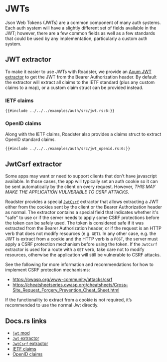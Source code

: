 # JWTs

Json Web Tokens (JWTs) are a common component of many auth systems. Each auth system will have a slightly different
set of fields available in the JWT; however, there are a few common fields as well as a few standards that could be
used by any implementation, particularly a custom auth system.

## JWT extractor

To make it easier to use JWTs with Roadster, we provide
an [Axum JWT extractor](https://docs.rs/roadster/latest/roadster/middleware/http/auth/jwt/struct.Jwt.html) to get the
JWT from the Bearer Authorization header. By default the extractor will extract all claims to the IETF standard (plus
any custom claims to a map), or a custom claim struct can be provided instead.

### IETF claims

```rust,ignore
{{#include ../../../examples/auth/src/jwt.rs:6:}}
```

### OpenID claims

Along with the IETF claims, Roadster also provides a claims struct to extract OpenID standard claims.

```rust,ignore
{{#include ../../../examples/auth/src/jwt_openid.rs:6:}}
```

## JwtCsrf extractor

Some apps may want or need to support clients that don't have javascript available. In those cases, the app will typically
set an auth cookie so it can be sent automatically by the client on every request. However, _THIS MAY MAKE
THE APPLICATION VULNERABLE TO CSRF ATTACKS_.

Roadster provides a special [
`JwtCsrf`](https://docs.rs/roadster/latest/roadster/middleware/http/auth/jwt/struct.JwtCsrf.html) extractor that allows
extracting a JWT either from the cookies sent by the client or the Bearer Authorization header as normal. The extractor
contains a special field that indicates whether it's "safe" to use or if the server needs to apply some CSRF protections
before the token can be safely used. The token is considered safe if it was extracted from the Bearer Authorization
header, or if the request is an HTTP verb that does not modify resources (e.g. `GET`). In any other case, e.g. the
JWT is extract from a cookie and the HTTP verb is a `POST`, the server must apply a CSRF protection mechanism before
using the token. If the `JwtCsrf` extractor is used for a route with a `GET` verb, take care not to modify resources,
otherwise the application will still be vulnerable to CSRF attacks.

See the following for more information and recommendations for how to implement CSRF protection mechanisms:

- <https://owasp.org/www-community/attacks/csrf>
- <https://cheatsheetseries.owasp.org/cheatsheets/Cross-Site_Request_Forgery_Prevention_Cheat_Sheet.html>

If the functionality to extract from a cookie is not required, it’s recommended to use the normal Jwt directly.

## Docs.rs links

- [`jwt` mod](https://docs.rs/roadster/latest/roadster/middleware/http/auth/jwt/index.html)
- [`Jwt` extractor](https://docs.rs/roadster/latest/roadster/middleware/http/auth/jwt/struct.Jwt.html)
- [`JwtCsrf` extractor](https://docs.rs/roadster/latest/roadster/middleware/http/auth/jwt/struct.JwtCsrf.html)
- [IETF claims](https://docs.rs/roadster/latest/roadster/middleware/http/auth/jwt/ietf/struct.Claims.html)
- [OpenID claims](https://docs.rs/roadster/latest/roadster/middleware/http/auth/jwt/openid/struct.Claims.html)

